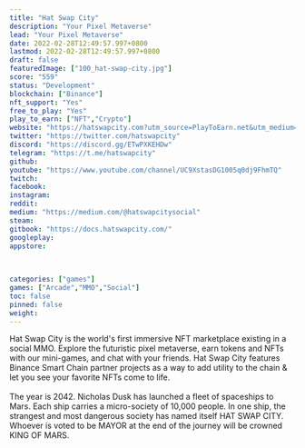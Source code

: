 ```yaml
---
title: "Hat Swap City"
description: "Your Pixel Metaverse"
lead: "Your Pixel Metaverse"
date: 2022-02-28T12:49:57.997+0800
lastmod: 2022-02-28T12:49:57.997+0800
draft: false
featuredImage: ["100_hat-swap-city.jpg"]
score: "559"
status: "Development"
blockchain: ["Binance"]
nft_support: "Yes"
free_to_play: "Yes"
play_to_earn: ["NFT","Crypto"]
website: "https://hatswapcity.com?utm_source=PlayToEarn.net&utm_medium=organic&utm_campaign=gamepage"
twitter: "https://twitter.com/hatswapcity"
discord: "https://discord.gg/ETwPXKEHDw"
telegram: "https://t.me/hatswapcity"
github: 
youtube: "https://www.youtube.com/channel/UC9XstasDG1005q0dj9FhmTQ"
twitch: 
facebook: 
instagram: 
reddit: 
medium: "https://medium.com/@hatswapcitysocial"
steam: 
gitbook: "https://docs.hatswapcity.com/"
googleplay: 
appstore: 

  
    
categories: ["games"]
games: ["Arcade","MMO","Social"]
toc: false
pinned: false
weight: 
---
```

Hat Swap City is the world's first immersive NFT marketplace existing in a social MMO. Explore the futuristic pixel metaverse, earn tokens and NFTs with our mini-games, and chat with your friends. Hat Swap City features Binance Smart Chain partner projects as a way to add utility to the chain &amp; let you see your favorite NFTs come to life. <br> <br> The year is 2042. Nicholas Dusk has launched a fleet of spaceships to Mars. Each ship carries a micro-society of 10,000 people. In one ship, the strangest and most dangerous society has named itself HAT SWAP CITY. Whoever is voted to be MAYOR at the end of the journey will be crowned KING OF MARS.